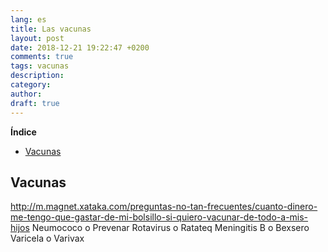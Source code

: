```yaml
---
lang: es
title: Las vacunas
layout: post
date: 2018-12-21 19:22:47 +0200
comments: true
tags: vacunas
description:
category:
author:
draft: true
---
```

**Índice**
<!-- TOC depthFrom:1 insertAnchor:true orderedList:true -->

- [Vacunas](#vacunas)

<!-- /TOC -->


<a id="markdown-vacunas" name="vacunas"></a>
## Vacunas
http://m.magnet.xataka.com/preguntas-no-tan-frecuentes/cuanto-dinero-me-tengo-que-gastar-de-mi-bolsillo-si-quiero-vacunar-de-todo-a-mis-hijos
Neumococo o Prevenar
Rotavirus o Ratateq
Meningitis B o Bexsero
Varicela o Varivax
